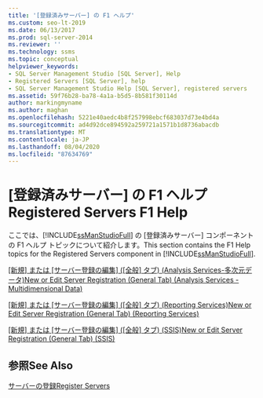 ```yaml
---
title: '[登録済みサーバー] の F1 ヘルプ'
ms.custom: seo-lt-2019
ms.date: 06/13/2017
ms.prod: sql-server-2014
ms.reviewer: ''
ms.technology: ssms
ms.topic: conceptual
helpviewer_keywords:
- SQL Server Management Studio [SQL Server], Help
- Registered Servers [SQL Server], help
- SQL Server Management Studio Help [SQL Server], registered servers
ms.assetid: 59f76b28-ba78-4a1a-b5d5-8b581f30114d
author: markingmyname
ms.author: maghan
ms.openlocfilehash: 5221e40aedc4b8f257998ebcf683037d73e4bd4a
ms.sourcegitcommit: ad4d92dce894592a259721a1571b1d8736abacdb
ms.translationtype: MT
ms.contentlocale: ja-JP
ms.lasthandoff: 08/04/2020
ms.locfileid: "87634769"
---
```

# <a name="registered-servers-f1-help"></a><span data-ttu-id="e79a3-102">[登録済みサーバー] の F1 ヘルプ</span><span class="sxs-lookup"><span data-stu-id="e79a3-102">Registered Servers F1 Help</span></span>
  <span data-ttu-id="e79a3-103">ここでは、[!INCLUDE[ssManStudioFull](../../includes/ssmanstudiofull-md.md)] の [登録済みサーバー] コンポーネントの F1 ヘルプ トピックについて紹介します。</span><span class="sxs-lookup"><span data-stu-id="e79a3-103">This section contains the F1 Help topics for the Registered Servers component in [!INCLUDE[ssManStudioFull](../../includes/ssmanstudiofull-md.md)].</span></span>  
  
 <span data-ttu-id="e79a3-104">[[新規] または [サーバー登録の編集] &#40;[全般] タブ&#41; &#40;Analysis Services-多次元データ&#41;](../../database-engine/new-edit-server-registration-analysis-services-multidimensional-data.md)</span><span class="sxs-lookup"><span data-stu-id="e79a3-104">[New or Edit Server Registration &#40;General Tab&#41; &#40;Analysis Services - Multidimensional Data&#41;](../../database-engine/new-edit-server-registration-analysis-services-multidimensional-data.md)</span></span>  
  
 <span data-ttu-id="e79a3-105">[[新規] または [サーバー登録の編集] &#40;[全般] タブ&#41; &#40;Reporting Services&#41;](../../database-engine/new-or-edit-server-registration-general-tab-reporting-services.md)</span><span class="sxs-lookup"><span data-stu-id="e79a3-105">[New or Edit Server Registration &#40;General Tab&#41; &#40;Reporting Services&#41;](../../database-engine/new-or-edit-server-registration-general-tab-reporting-services.md)</span></span>  
  
 <span data-ttu-id="e79a3-106">[[新規] または [サーバー登録の編集] &#40;[全般] タブ&#41; &#40;SSIS&#41;](../../database-engine/new-or-edit-server-registration-general-tab-ssis.md)</span><span class="sxs-lookup"><span data-stu-id="e79a3-106">[New or Edit Server Registration &#40;General Tab&#41; &#40;SSIS&#41;](../../database-engine/new-or-edit-server-registration-general-tab-ssis.md)</span></span>  
  
## <a name="see-also"></a><span data-ttu-id="e79a3-107">参照</span><span class="sxs-lookup"><span data-stu-id="e79a3-107">See Also</span></span>  
 [<span data-ttu-id="e79a3-108">サーバーの登録</span><span class="sxs-lookup"><span data-stu-id="e79a3-108">Register Servers</span></span>](register-servers.md)  
  
  
